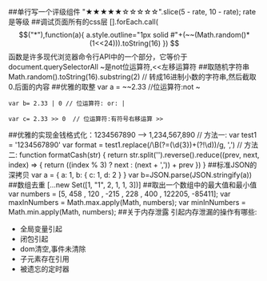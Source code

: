 ##单行写一个评级组件
"★★★★★☆☆☆☆☆".slice(5 - rate, 10 - rate); rate是等级
##调试页面所有的css层
	[].forEach.call($$("*"),function(a){
	  a.style.outline="1px solid #"+(~~(Math.random()*(1<<24))).toString(16)
	})
	$$函数是许多现代浏览器命令行API中的一个部分，它等价于document.querySelectorAll
	~是not位运算符,<<左移运算符
##取随机字符串
Math.random().toString(16).substring(2) // 转成16进制小数的字符串,然后截取0.后面的内容
##优雅的取整
	var a = ~~2.33   //位运算符:not ~

	var b= 2.33 | 0	// 位运算符: or: |	

	var c= 2.33 >> 0  // 位运算符:有符号右移运算 >>
##优雅的实现金钱格式化：1234567890 --> 1,234,567,890
	// 方法一:
	var test1 = '1234567890'
	var format = test1.replace(/\B(?=(\d{3})+(?!\d))/g, ',')
	// 方法二:
	function formatCash(str) {
		return str.split('').reverse().reduce((prev, next, index) => {
	    	return ((index % 3) ? next : (next + ',')) + prev
	    })
	}
##标准JSON的深拷贝
	var a = {
	    a: 1,
	    b: { c: 1, d: 2 }
	}
	var b=JSON.parse(JSON.stringify(a))
##数组去重
[...new Set([1, "1", 2, 1, 1, 3])]
##取出一个数组中的最大值和最小值
	var numbers = [5, 458 , 120 , -215 , 228 , 400 , 122205, -85411]; 
	var maxInNumbers = Math.max.apply(Math, numbers); 
	var minInNumbers = Math.min.apply(Math, numbers);
##关于内存泄露
引起内存泄漏的操作有哪些:

- 全局变量引起
- 闭包引起
- dom清空,事件未清除
- 子元素存在引用
- 被遗忘的定时器
	
